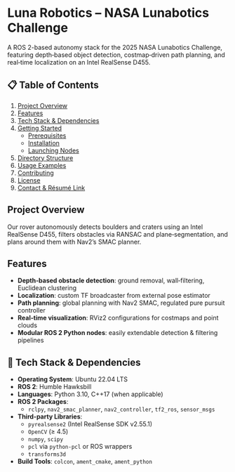 # Luna Robotics – NASA Lunabotics Challenge

A ROS 2-based autonomy stack for the 2025 NASA Lunabotics Challenge, featuring depth‐based object detection, costmap‐driven path planning, and real‐time localization on an Intel RealSense D455.

## 📋 Table of Contents

1. [Project Overview](#project-overview)  
2. [Features](#features)  
3. [Tech Stack & Dependencies](#tech-stack--dependencies)  
4. [Getting Started](#getting-started)  
   - [Prerequisites](#prerequisites)  
   - [Installation](#installation)  
   - [Launching Nodes](#launching-nodes)  
5. [Directory Structure](#directory-structure)  
6. [Usage Examples](#usage-examples)  
7. [Contributing](#contributing)  
8. [License](#license)  
9. [Contact & Résumé Link](#contact--résumé-link)  

## Project Overview

Our rover autonomously detects boulders and craters using an Intel RealSense D455, filters obstacles via RANSAC and plane‐segmentation, and plans around them with Nav2’s SMAC planner.

## Features

- **Depth‐based obstacle detection**: ground removal, wall‐filtering, Euclidean clustering  
- **Localization**: custom TF broadcaster from external pose estimator  
- **Path planning**: global planning with Nav2 SMAC, regulated pure pursuit controller  
- **Real‐time visualization**: RViz2 configurations for costmaps and point clouds  
- **Modular ROS 2 Python nodes**: easily extendable detection & filtering pipelines  

## 🧰 Tech Stack & Dependencies

- **Operating System**: Ubuntu 22.04 LTS  
- **ROS 2**: Humble Hawksbill  
- **Languages**: Python 3.10, C++17 (when applicable)  
- **ROS 2 Packages**:
  - `rclpy`, `nav2_smac_planner`, `nav2_controller`, `tf2_ros`, `sensor_msgs`
- **Third-party Libraries**:
  - `pyrealsense2` (Intel RealSense SDK v2.55.1)
  - `OpenCV` (≥ 4.5)
  - `numpy`, `scipy`
  - `pcl` via `python-pcl` or ROS wrappers
  - `transforms3d`
- **Build Tools**: `colcon`, `ament_cmake`, `ament_python`
